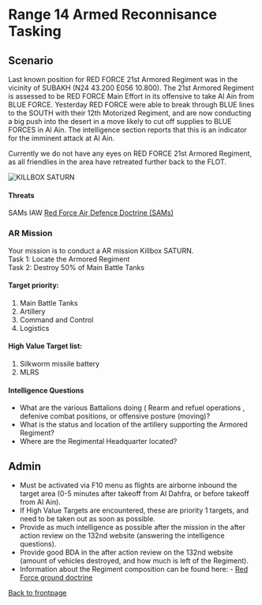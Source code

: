# Range 14 Armed Reconnisance Tasking

## Scenario
Last known position for RED FORCE 21st Armored Regiment was in the vicinity of SUBAKH (N24 43.200 E056 10.800).
The 21st Armored Regiment is assessed to be RED FORCE Main Effort in its offensive to take Al Ain from BLUE FORCE.
Yesterday RED FORCE were able to break through BLUE lines to the SOUTH with their 12th Motorized Regiment, and are now conducting a big push into the desert in a move likely to cut off supplies to BLUE FORCES 
in Al Ain.
The intelligence section reports that this is an indicator for the imminent attack at Al Ain. 

Currently we do not have any eyes on RED FORCE 21st Armored Regiment, as all friendlies in the area have retreated further back to the FLOT. 


![KILLBOX SATURN](/ATRM_Brief/Pictures/EX_GREENSTORM_R4_AR.PNG)


#### Threats
SAMs IAW [Red Force Air Defence Doctrine (SAMs)](/ATRM_Brief/Pages/Generic_airdefence.html)  



### AR Mission
Your mission is to conduct a AR mission Killbox SATURN.<br>
Task 1: Locate the Armored Regiment<br>
Task 2: Destroy 50% of Main Battle Tanks<br>



#### Target priority:
1. Main Battle Tanks
2. Artillery
3. Command and Control 
4. Logistics


#### High Value Target list: 
1. Silkworm missile battery
2. MLRS


#### Intelligence Questions
- What are the various Battalions doing ( Rearm and refuel operations , defenive combat positions, or offensive posture (moving)?
- What is the status and location of the artillery supporting the Armored Regiment?
- Where are the Regimental Headquarter located?



## Admin
- Must be activated via F10 menu as flights are airborne inbound the target area (0-5 minutes after takeoff from Al Dahfra, or before takeoff from Al Ain).
- If High Value Targets are encountered, these are priority 1 targets, and need to be taken out as soon as possible.
- Provide as much intelligence as possible after the mission in the after action review on the 132nd website (answering the intelligence questions).
- Provide good BDA in the after action review on the 132nd website (amount of vehicles destroyed, and how much is left of the Regiment).
- Information about the Regiment composition can be found here: - [Red Force ground doctrine](/ATRM_Brief/Pages/Generic_groundforce.html)
 






[Back to frontpage](https://132nd-vwing.github.io/ATRM_Brief/)
